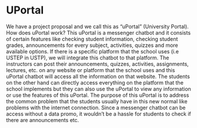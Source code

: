 # UPortal
We have a project proposal and we call this as “uPortal” (University Portal). How does uPortal work? This uPortal is a messenger chatbot and it consists of certain features like checking student information, checking student grades, announcements for every subject, activities, quizzes and more available options. If there is a specific platform that the school uses (i.e USTEP in USTP), we will integrate this chatbot to that platform. The instructors can post their announcements, quizzes, activities, assignments, lectures, etc. on any website or platform that the school uses and this uPortal chatbot will access all the information on that website. The students on the other hand can directly access everything on the platform that the school implements but they can also use the uPortal to view any information or use the features of this uPortal. The purpose of this uPortal is to address the common problem that the students usually have in this new normal like problems with the internet connection. Since a messenger chatbot can be access without a data promo, it wouldn’t be a hassle for students to check if there are announcements etc.
